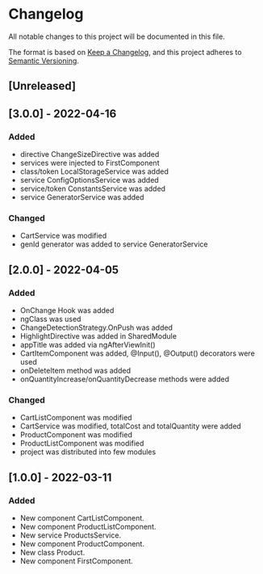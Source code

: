 # Changelog
All notable changes to this project will be documented in this file.

The format is based on [Keep a Changelog](https://keepachangelog.com/en/1.0.0/),
and this project adheres to [Semantic Versioning](https://semver.org/spec/v2.0.0.html).

## [Unreleased]
## [3.0.0] - 2022-04-16
### Added
* directive ChangeSizeDirective was added
* services were injected to FirstComponent
* class/token LocalStorageService was added
* service ConfigOptionsService was added
* service/token ConstantsService was added
* service GeneratorService was added
### Changed
* CartService was modified
* genId generator was added to service GeneratorService


## [2.0.0] - 2022-04-05
### Added
* OnChange Hook was added
* ngClass was used
* ChangeDetectionStrategy.OnPush was added
* HighlightDirective was added in SharedModule
* appTitle was added via ngAfterViewInit()
* СartItemComponent was added, @Input(), @Output() decorators were used
* onDeleteItem method was added
* onQuantityIncrease/onQuantityDecrease methods were added

### Changed
* CartListComponent was modified
* CartService was modified, totalCost and totalQuantity were added
* ProductComponent was modified
* ProductListComponent was modified 
* project was distributed into few modules

## [1.0.0] - 2022-03-11 
### Added
- New component CartListComponent.
- New component ProductListComponent.
- New service ProductsService.
- New component ProductComponent.
- New class Product.
- New component FirstComponent.
